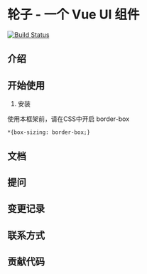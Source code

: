 # 轮子 - 一个 Vue UI 组件

[![Build Status](https://www.travis-ci.org/DuanOuan/lunzi.svg?branch=main)](https://www.travis-ci.org/DuanOuan/lunzi)

## 介绍

## 开始使用

1. 安装

使用本框架前，请在CSS中开启 border-box

```
*{box-sizing: border-box;}
```

## 文档

## 提问

## 变更记录

## 联系方式

## 贡献代码